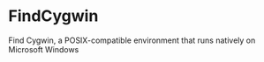   

# FindCygwin  
Find Cygwin, a POSIX-compatible environment that runs natively
on Microsoft Windows  

